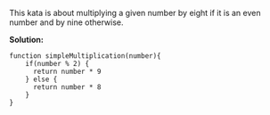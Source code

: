This kata is about multiplying a given number by eight if it is an even number and by nine otherwise.  
  
**Solution:**
```
function simpleMultiplication(number){
    if(number % 2) {
      return number * 9
    } else {
      return number * 8
    }  
}
```